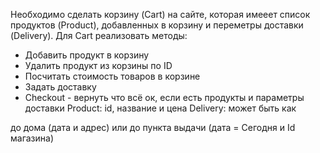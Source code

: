 Необходимо сделать корзину (Cart) на сайте,
которая имееет список продуктов (Product), добавленных в корзину
и переметры доставки (Delivery). Для Cart реализовать методы:
- Добавить продукт в корзину
- Удалить продукт из корзины по ID
- Посчитать стоимость товаров в корзине
- Задать доставку
- Checkout - вернуть что всё ок, если есть продукты и параметры доставки
Product: id, название и цена
Delivery: может быть как 

до дома (дата и адрес) 
или 
до пункта выдачи (дата = Сегодня и Id магазина)